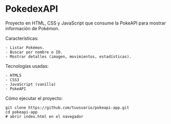 # PokedexAPI

Proyecto en HTML, CSS y JavaScript que consume la PokeAPI
 para mostrar información de Pokémon.

Características:

    - Listar Pokémon.
    - Buscar por nombre o ID.
    - Mostrar detalles (imagen, movimientos, estadísticas).

Tecnologías usadas:

    - HTML5
    - CSS3
    - JavaScript (vanilla)
    - PokeAPI

Cómo ejecutar el proyecto:

    git clone https://github.com/tuusuario/pokeapi-app.git
    cd pokeapi-app
    # abrir index.html en el navegador